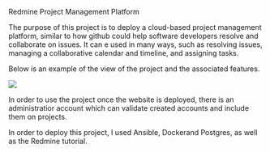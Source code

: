 Redmine Project Management Platform

The purpose of this project is to deploy a cloud-based project management platform, similar to how github could help software developers resolve and collaborate on issues. It can e used in many ways, such as resolving issues, managing a collaborative calendar and timeline, and assigning tasks.

Below is an example of the view of the project and the associated features.

![](https://img-0.journaldunet.com/KoFl254yd8jGWDrXl6Phe2j1Scc=/1080x/smart/9749863068a842adabca9f382fde11ee/ccmcms-jdn/19033451.jpg)

In order to use the project once the website is deployed, there is an administratior account which can validate created accounts and include them on projects.

In order to deploy this project, I used Ansible, Dockerand Postgres, as well as the Redmine tutorial.


<!--more-->
